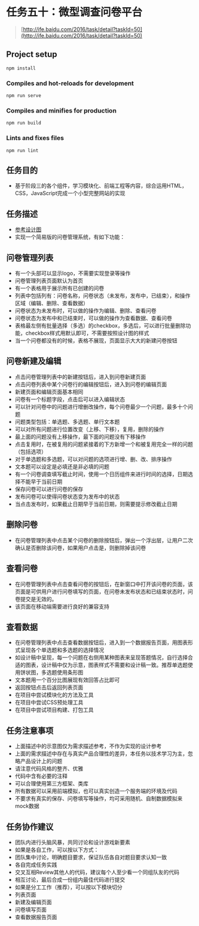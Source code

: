 # 任务五十：微型调查问卷平台

> [http://ife.baidu.com/2016/task/detail?taskId=50](http://ife.baidu.com/2016/task/detail?taskId=50)

## Project setup
```
npm install
```

### Compiles and hot-reloads for development
```
npm run serve
```

### Compiles and minifies for production
```
npm run build
```

### Lints and fixes files
```
npm run lint
```

## 任务目的
* 基于阶段三的各个组件，学习模块化、前端工程等内容，综合运用HTML，CSS，JavaScript完成一个小型完整网站的实现

## 任务描述

* [参考设计图](http://7xrp04.com1.z0.glb.clouddn.com/task_4_50_1.png)
* 实现一个简易版的问卷管理系统，有如下功能：

## 问卷管理列表
* 有一个头部可以显示logo，不需要实现登录等操作
* 问卷管理列表页面默认为首页
* 有一个表格用于展示所有已创建的问卷
* 列表中包括列有：问卷名称，问卷状态（未发布，发布中，已结束），和操作区域（编辑、删除、查看数据）
* 问卷状态为未发布时，可以做的操作为编辑、删除、查看问卷
* 问卷状态为发布中和已结束时，可以做的操作为查看数据、查看问卷
* 表格最左侧有批量选择（多选）的checkbox，多选后，可以进行批量删除功能，checkbox样式用默认即可，不需要按照设计图的样式
* 当一个问卷都没有的时候，表格不展现，页面显示大大的新建问卷按钮

## 问卷新建及编辑
* 点击问卷管理列表中的新建按钮后，进入到问卷新建页面
* 点击问卷列表中某个问卷行的编辑按钮后，进入到问卷的编辑页面
* 新建页面和编辑页面基本相同
* 问卷有一个标题字段，点击后可以进入编辑状态
* 可以针对问卷中的问题进行增删改操作，每个问卷最少一个问题，最多十个问题
* 问题类型包括：单选题、多选题、单行文本题
* 可以对所有问题进行位置改变（上移、下移），复用，删除的操作
* 最上面的问题没有上移操作，最下面的问题没有下移操作
* 点击复用时，在被复用的问题紧接着的下方新增一个和被复用完全一样的问题（包括选项）
* 对于单选题和多选题，可以对问题的选项进行增、删、改、排序操作
* 文本题可以设定是必填还是非必填的问题
* 有一个问卷调查填写截止时间，使用一个日历组件来进行时间的选择，日期选择不能早于当前日期
* 保存问卷可以进行问卷的保存
* 发布问卷可以使得问卷状态变为发布中的状态
* 当点击发布时，如果截止日期早于当前日期，则需要提示修改截止日期

## 删除问卷
* 在问卷管理列表中点击某个问卷的删除按钮后，弹出一个浮出层，让用户二次确认是否删除该问卷，如果用户点击是，则删除掉该问卷

## 查看问卷
* 在问卷管理列表中点击查看问卷的按钮后，在新窗口中打开该问卷的页面，该页面是可供用户进行问卷填写的页面，在问卷未发布状态和已结束状态时，问卷提交是无效的。
* 该页面在移动端需要进行良好的兼容支持

## 查看数据
* 在问卷管理列表中点击查看数据按钮后，进入到一个数据报告页面，用图表形式呈现各个单选题和多选题的选择情况
* 如设计稿中呈现，每一个问题在右侧用某种图表来呈现答题情况，自行选择合适的图表，设计稿中仅为示意，图表样式不需要和设计稿一致。推荐单选题使用饼状图，多选题使用条形图
* 文本题用一个百分比图展现有效回答占比即可
* 返回按钮点击后返回列表页面
* 在项目中尝试模块化的方法及工具
* 在项目中尝试CSS预处理工具
* 在项目中尝试项目构建、打包工具

## 任务注意事项
* 上面描述中的示意图仅为需求描述参考，不作为实现的设计参考
* 上面的需求描述中存在与真实产品合理性的差异，本任务以技术学习为主，忽略产品设计上的问题
* 请注意代码风格的整齐、优雅
* 代码中含有必要的注释
* 可以合理使用第三方框架、类库
* 所有数据可以采用前端模拟，也可以真实创造一个服务端的环境及代码
* 不要求有真实的保存、问卷填写等操作，均可采用随机、自制数据模拟来mock数据

## 任务协作建议
* 团队内进行头脑风暴，共同讨论和设计游戏新要素
* 如果是各自工作，可以按以下方式：
* 团队集中讨论，明确题目要求，保证队伍各自对题目要求认知一致
* 各自完成任务实践
* 交叉互相Review其他人的代码，建议每个人至少看一个同组队友的代码
* 相互讨论，最后合成一份组内最佳代码进行提交
* 如果是分工工作（推荐），可以按以下模块切分
* 列表页面
* 新建及编辑页面
* 问卷填写页面
* 查看数据报告页面